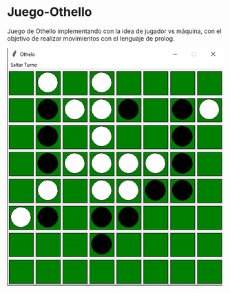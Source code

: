 # Juego-Othello
Juego de Othello implementando con la idea de jugador vs máquina, con el objetivo de realizar movimientos con el lenguaje de prolog.

<img src="imagen/Othello_Ingame.png" width="500" >
